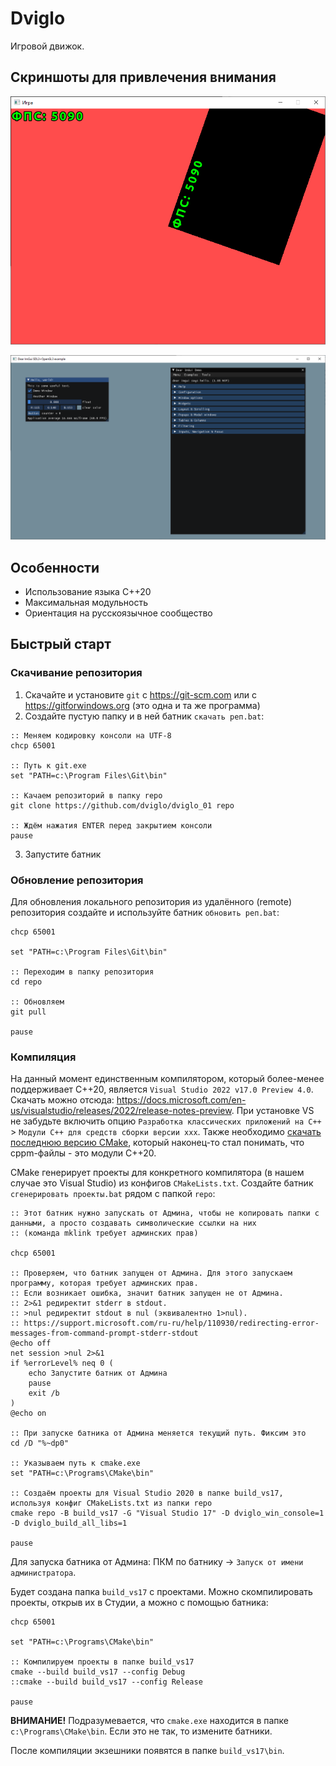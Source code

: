# Dviglo

Игровой движок.

## Скриншоты для привлечения внимания

![](doc/70_game.png)

![](doc/20_imgui.png)

## Особенности

* Использование языка C++20
* Максимальная модульность
* Ориентация на русскоязычное сообщество

## Быстрый старт

### Скачивание репозитория

1. Скачайте и установите `git` с <https://git-scm.com> или с <https://gitforwindows.org> (это одна и та же программа)
2. Создайте пустую папку и в ней батник `скачать реп.bat`:

```
:: Меняем кодировку консоли на UTF-8
chcp 65001

:: Путь к git.exe
set "PATH=c:\Program Files\Git\bin"

:: Качаем репозиторий в папку repo
git clone https://github.com/dviglo/dviglo_01 repo

:: Ждём нажатия ENTER перед закрытием консоли
pause
```

3. Запустите батник

### Обновление репозитория

Для обновления локального репозитория из удалённого (remote) репозитория создайте и используйте батник `обновить реп.bat`:

```
chcp 65001

set "PATH=c:\Program Files\Git\bin"

:: Переходим в папку репозитория
cd repo

:: Обновляем
git pull

pause
```

### Компиляция

На данный момент единственным компилятором, который более-менее поддерживает C++20, является `Visual Studio 2022 v17.0 Preview 4.0`.
Скачать можно отсюда: <https://docs.microsoft.com/en-us/visualstudio/releases/2022/release-notes-preview>.
При установке VS не забудьте включить опцию `Разработка классических приложений на C++` > `Модули C++ для средств сборки версии xxx`.
Также необходимо [скачать последнюю версию CMake](https://cmake.org), который наконец-то стал понимать, что cppm-файлы - это модули C++20.

CMake генерирует проекты для конкретного компилятора (в нашем случае это Visual Studio) из конфигов `CMakeLists.txt`.
Создайте батник `сгенерировать проекты.bat` рядом с папкой `repo`:

```
:: Этот батник нужно запускать от Админа, чтобы не копировать папки с данными, а просто создавать символические ссылки на них
:: (команда mklink требует админских прав)

chcp 65001

:: Проверяем, что батник запущен от Админа. Для этого запускаем программу, которая требует админских прав.
:: Если возникает ошибка, значит батник запущен не от Админа.
:: 2>&1 редиректит stderr в stdout.
:: >nul редиректит stdout в nul (эквивалентно 1>nul).
:: https://support.microsoft.com/ru-ru/help/110930/redirecting-error-messages-from-command-prompt-stderr-stdout
@echo off
net session >nul 2>&1
if %errorLevel% neq 0 (
    echo Запустите батник от Админа
    pause
    exit /b
)
@echo on

:: При запуске батника от Админа меняется текущий путь. Фиксим это
cd /D "%~dp0"

:: Указываем путь к cmake.exe
set "PATH=c:\Programs\CMake\bin"

:: Создаём проекты для Visual Studio 2020 в папке build_vs17, используя конфиг CMakeLists.txt из папки repo
cmake repo -B build_vs17 -G "Visual Studio 17" -D dviglo_win_console=1 -D dviglo_build_all_libs=1

pause
```

Для запуска батника от Админа: ПКМ по батнику -> `Запуск от имени администратора`.

Будет создана папка `build_vs17` с проектами. Можно скомпилировать проекты, открыв их в Студии, а можно с помощью батника:

```
chcp 65001

set "PATH=c:\Programs\CMake\bin"

:: Компилируем проекты в папке build_vs17
cmake --build build_vs17 --config Debug
::cmake --build build_vs17 --config Release

pause
```

**ВНИМАНИЕ!** Подразумевается, что `cmake.exe` находится в папке `c:\Programs\CMake\bin`. Если это не так, то измените батники.

После компиляции экзешники появятся в папке `build_vs17\bin`.
